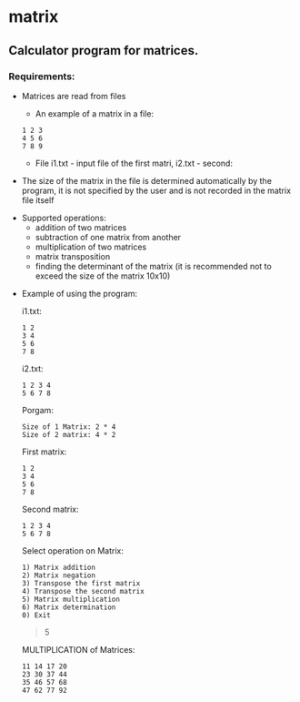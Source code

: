 # matrix

## Calculator program for matrices.

### Requirements:

* Matrices are read from files

  * An example of a matrix in a file:
  
  ```
  1 2 3
  4 5 6
  7 8 9
  ```
  * File i1.txt - input file of the first matri, i2.txt - second:

* The size of the matrix in the file is determined automatically by the program, it is not specified by the user and is not recorded in the matrix file itself

- Supported operations:
  - addition of two matrices
  - subtraction of one matrix from another
  - multiplication of two matrices
  - matrix transposition
  - finding the determinant of the matrix (it is recommended not to exceed the size of the matrix 10x10)


* Example of using the program:

  i1.txt:
  ```
  1 2
  3 4
  5 6
  7 8
  ```

  i2.txt:
  ```
  1 2 3 4
  5 6 7 8
  ```

  Porgam:
  ```
  Size of 1 Matrix: 2 * 4
  Size of 2 matrix: 4 * 2
  ```

  First matrix:
  ```
  1 2
  3 4
  5 6
  7 8
  ```

  Second matrix:
  ```
  1 2 3 4
  5 6 7 8
  ```

  Select operation on Matrix:
  ```
  1) Matrix addition
  2) Matrix negation
  3) Transpose the first matrix
  4) Transpose the second matrix
  5) Matrix multiplication
  6) Matrix determination
  0) Exit
  ```

  >5

  MULTIPLICATION of Matrices:
  ```
  11 14 17 20
  23 30 37 44
  35 46 57 68
  47 62 77 92
  ```
